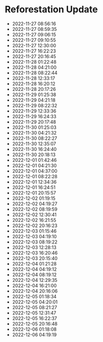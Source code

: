 # Reforestation Update
- 2022-11-27 08:56:16
- 2022-11-27 08:59:35
- 2022-11-27 09:06:15
- 2022-11-27 09:10:55
- 2022-11-27 12:30:00
- 2022-11-27 16:22:23
- 2022-11-27 20:16:45
- 2022-11-28 01:22:48
- 2022-11-28 04:21:00
- 2022-11-28 08:22:44
- 2022-11-28 12:33:17
- 2022-11-28 16:20:12
- 2022-11-28 20:17:26
- 2022-11-29 01:25:38
- 2022-11-29 04:21:18
- 2022-11-29 08:22:32
- 2022-11-29 12:33:36
- 2022-11-29 16:24:33
- 2022-11-29 20:17:48
- 2022-11-30 01:25:03
- 2022-11-30 04:21:32
- 2022-11-30 08:22:27
- 2022-11-30 12:35:07
- 2022-11-30 16:24:40
- 2022-11-30 20:18:13
- 2022-12-01 01:42:46
- 2022-12-01 04:21:30
- 2022-12-01 04:37:00
- 2022-12-01 08:22:28
- 2022-12-01 12:34:36
- 2022-12-01 16:24:51
- 2022-12-01 20:15:57
- 2022-12-02 01:19:15
- 2022-12-02 04:19:27
- 2022-12-02 08:19:59
- 2022-12-02 12:30:41
- 2022-12-02 16:21:55
- 2022-12-02 20:16:23
- 2022-12-03 01:15:46
- 2022-12-03 04:19:10
- 2022-12-03 08:19:22
- 2022-12-03 12:28:13
- 2022-12-03 16:20:46
- 2022-12-03 20:15:40
- 2022-12-04 01:21:28
- 2022-12-04 04:19:12
- 2022-12-04 08:19:12
- 2022-12-04 12:29:35
- 2022-12-04 16:21:00
- 2022-12-04 20:16:06
- 2022-12-05 01:18:34
- 2022-12-05 04:20:01
- 2022-12-05 08:21:27
- 2022-12-05 12:31:47
- 2022-12-05 16:22:37
- 2022-12-05 20:16:48
- 2022-12-06 01:18:08
- 2022-12-06 04:19:19
